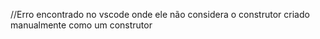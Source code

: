 //Erro encontrado no vscode onde ele não considera o construtor criado manualmente como um construtor
